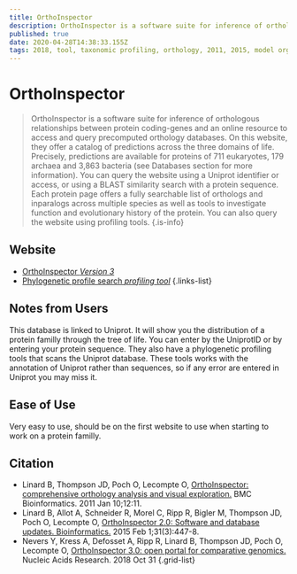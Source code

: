 ```yaml
---
title: OrthoInspector
description: OrthoInspector is a software suite for inference of orthologous relationships between protein coding-genes and an online resource to access and query precomputed orthology databases.
published: true
date: 2020-04-28T14:38:33.155Z
tags: 2018, tool, taxonomic profiling, orthology, 2011, 2015, model organism
---
```


# OrthoInspector

> OrthoInspector is a software suite for inference of orthologous relationships between protein coding-genes and an online resource to access and query precomputed orthology databases.
&NewLine;
On this website, they offer a catalog of predictions across the three domains of life. Precisely, predictions are available for proteins of 711 eukaryotes, 179 archaea and 3,863 bacteria (see Databases section for more information).
You can query the website using a Uniprot identifier or access, or using a BLAST similarity search with a protein sequence.
&NewLine;
Each protein page offers a fully searchable list of orthologs and inparalogs across multiple species as well as tools to investigate function and evolutionary history of the protein. You can also query the website using profiling tools. 
&NewLine;
{.is-info}

## Website

- [OrthoInspector *Version 3*](https://lbgi.fr/orthoinspectorv3/)
- [Phylogenetic profile search *profiling tool*](https://lbgi.fr/orthoinspectorv3/profile_search)
{.links-list}

## Notes from Users
This database is linked to Uniprot. It will show you the distribution of a protein familly through the tree of life. You can enter by the UniprotID or by entering your protein sequence.
They also have a phylogenetic profiling tools that scans the Uniprot database.
These tools works with the annotation of Uniprot rather than sequences, so if any error are entered in Uniprot you may miss it. 

## Ease of Use
Very easy to use, should be on the first website to use when starting to work on a protein familly.
## Citation
- Linard B, Thompson JD, Poch O, Lecompte O, [OrthoInspector: comprehensive orthology analysis and visual exploration.](https://bmcbioinformatics.biomedcentral.com/articles/10.1186/1471-2105-12-11) BMC Bioinformatics. 2011 Jan 10;12:11.
- Linard B, Allot A, Schneider R, Morel C, Ripp R, Bigler M, Thompson JD, Poch O, Lecompte O, [OrthoInspector 2.0: Software and database updates. Bioinformatics.](https://academic.oup.com/bioinformatics/article/31/3/447/2365646) 2015 Feb 1;31(3):447-8.
- Nevers Y, Kress A, Defosset A, Ripp R, Linard B, Thompson JD, Poch O, Lecompte O, [OrthoInspector 3.0: open portal for comparative genomics.](https://academic.oup.com/nar/article/47/D1/D411/5150236) Nucleic Acids Research. 2018 Oct 31
{.grid-list}